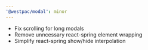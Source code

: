 ```yaml
---
'@westpac/modal': minor
---
```


- Fix scrolling for long modals
- Remove unncessary react-spring element wrapping
- Simplify react-spring show/hide interpolation
